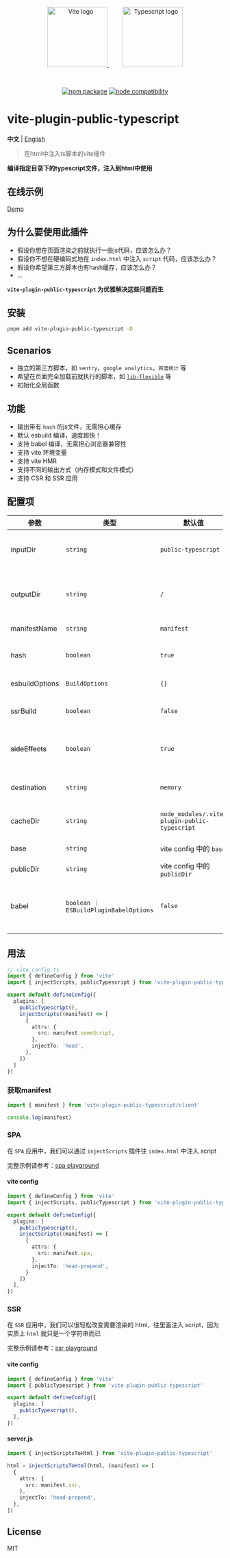 
<p align="center">
  <a href="https://vitejs.dev" style="margin-right: 32px;" target="_blank" rel="noopener noreferrer">
    <img width="140" src="https://vitejs.dev/logo.svg" alt="Vite logo" />
  </a>
  <a href="https://www.typescriptlang.org/" target="_blank" rel="noopener noreferrer">
    <img width="140" src="https://upload.wikimedia.org/wikipedia/commons/4/4c/Typescript_logo_2020.svg" alt="Typescript logo" />
  </a>
</p>
<br/>
<p align="center">
  <a href="https://npmjs.com/package/vite-plugin-public-typescript"><img src="https://img.shields.io/npm/v/vite-plugin-public-typescript.svg" alt="npm package"></a>
  <a href="https://nodejs.org/en/about/previous-releases"><img src="https://img.shields.io/node/v/vite-plugin-public-typescript.svg" alt="node compatibility"></a>
</p>

# vite-plugin-public-typescript


**中文** | [English](./README.md)

> 在html中注入ts脚本的vite插件

**编译指定目录下的typescript文件，注入到html中使用**

## 在线示例
[Demo](https://hemengke1997.github.io/vite-plugin-public-typescript/)

## 为什么要使用此插件

- 假设你想在页面渲染之前就执行一些js代码，应该怎么办？
- 假设你不想在硬编码式地在 `index.html` 中注入 `script` 代码，应该怎么办？
- 假设你希望第三方脚本也有hash缓存，应该怎么办？
- ...

**`vite-plugin-public-typescript` 为优雅解决这些问题而生**

## 安装
  
```bash
pnpm add vite-plugin-public-typescript -D
```
  

## Scenarios

- 独立的第三方脚本，如 `sentry`，`google analytics`，`百度统计` 等
- 希望在页面完全加载前就执行的脚本，如 [`lib-flexible`](https://github.com/amfe/lib-flexible) 等
- 初始化全局函数

## 功能

- 输出带有 `hash` 的js文件，无需担心缓存
- 默认 esbuild 编译，速度超快！
- 支持 babel 编译，无需担心浏览器兼容性
- 支持 vite 环境变量
- 支持 vite HMR
- 支持不同的输出方式（内存模式和文件模式）
- 支持 CSR 和 SSR 应用

## 配置项

| 参数            | 类型                                   | 默认值                                        | 描述                                           |
| --------------- | -------------------------------------- | --------------------------------------------- | ---------------------------------------------- |
| inputDir        | `string`                               | `public-typescript`                           | 存放需要编译的 `typescript` 的目录             |
| outputDir       | `string`                               | `/`                                           | 输出公共 javascript 的目录，相对于 `publicDir` |
| manifestName    | `string`                               | `manifest`                                    | `manifest` 的文件名                            |
| hash            | `boolean`                              | `true`                                        | 编译后的 `js` 是否生成 `hash `                 |
| esbuildOptions  | `BuildOptions`                         | `{}`                                          | esbuild 构建选项                               |
| ssrBuild        | `boolean`                              | `false`                                       | 当前打包环境是否是 ssr                         |
| ~~sideEffects~~ | `boolean`                              | `true`                                        | 是否编译三方库(v2.0.0废弃⚠️)                    |
| destination     | `string`                               | `memory`                                      | 输出模式：内存模式 \| 文件模式                 |
| cacheDir        | `string`                               | `node_modules/.vite-plugin-public-typescript` | 存放manifest缓存的目录                         |
| base            | `string`                               | vite config 中的 `base`                       | 资源 base url                                  |
| publicDir       | `string`                               | vite config 中的 `publicDir`                  | public目录                                     |
| babel           | `boolean ｜ ESBuildPluginBabelOptions` | `false`                                       | babel编译（如果需要兼容es6以下浏览器，请开启） |



## 用法

```ts
// vite.config.ts
import { defineConfig } from 'vite'
import { injectScripts, publicTypescript } from 'vite-plugin-public-typescript'

export default defineConfig({
  plugins: [
    publicTypescript(),
    injectScripts((manifest) => [
      {
        attrs: {
          src: manifest.someScript,
        },
        injectTo: 'head',
      },
    ])
  ]
})
```

### 获取manifest

```ts
import { manifest } from 'vite-plugin-public-typescript/client'

console.log(manifest)
```


### SPA

在 `SPA` 应用中，我们可以通过 `injectScripts` 插件往 `index.html` 中注入 script

完整示例请参考：[spa playground](./playground/spa/vite.config.ts)

#### vite config

```ts
import { defineConfig } from 'vite'
import { injectScripts, publicTypescript } from 'vite-plugin-public-typescript'

export default defineConfig({
  plugins: [
    publicTypescript(),
    injectScripts((manifest) => [
      {
        attrs: {
          src: manifest.spa,
        },
        injectTo: 'head-prepend',
      }
    ])
  ],
})
```

### SSR

在 `SSR` 应用中，我们可以很轻松改变需要渲染的 html，往里面注入 script，因为实质上 `html` 就只是一个字符串而已

完整示例请参考：[ssr playground](./playground/ssr/index.html)

#### vite config

```ts
import { defineConfig } from 'vite'
import { publicTypescript } from 'vite-plugin-public-typescript'

export default defineConfig({
  plugins: [
    publicTypescript(),
  ],
})
```

#### server.js

```ts
import { injectScriptsToHtml } from 'vite-plugin-public-typescript'

html = injectScriptsToHtml(html, (manifest) => [
  {
    attrs: {
      src: manifest.ssr,
    },
    injectTo: 'head-prepend',
  },
])
```


## License

MIT

[npm-img]: https://img.shields.io/npm/v/vite-plugin-public-typescript.svg


